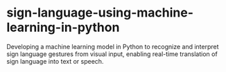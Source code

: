 # sign-language-using-machine-learning-in-python
 Developing a machine learning model in Python to recognize and interpret sign  language gestures from visual input, enabling real-time translation of sign language into text or  speech.
